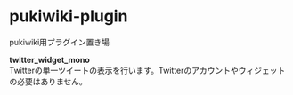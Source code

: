 # pukiwiki-plugin
pukiwiki用プラグイン置き場

**twitter_widget_mono**  
Twitterの単一ツイートの表示を行います。Twitterのアカウントやウィジェットの必要はありません。
